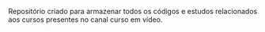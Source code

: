 Repositório criado para armazenar todos os códigos e estudos relacionados aos cursos presentes no canal curso em vídeo.